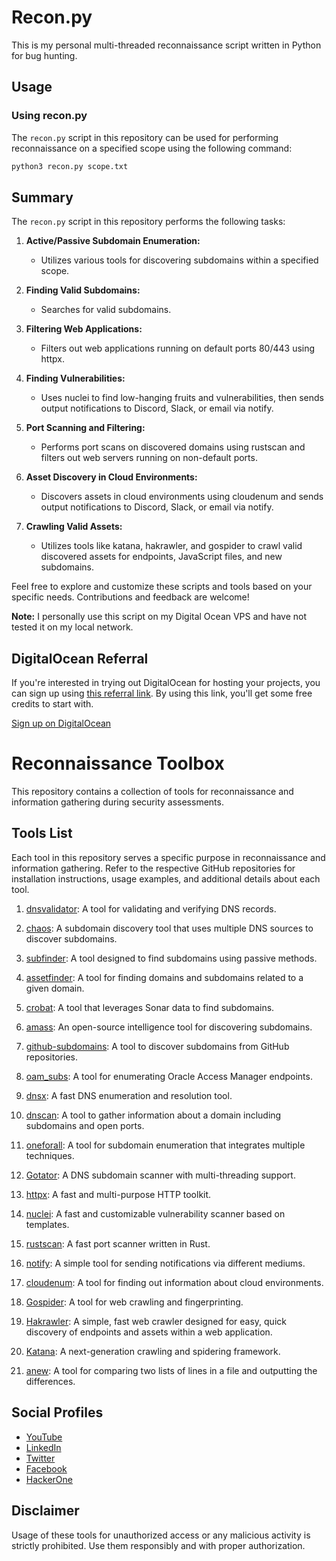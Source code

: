 # Recon.py
This is my personal multi-threaded reconnaissance script written in Python for bug hunting.

## Usage

### Using recon.py
The `recon.py` script in this repository can be used for performing reconnaissance on a specified scope using the following command:

```bash
python3 recon.py scope.txt
```

## Summary
The `recon.py` script in this repository performs the following tasks:

1. **Active/Passive Subdomain Enumeration:**
   - Utilizes various tools for discovering subdomains within a specified scope.

2. **Finding Valid Subdomains:**
   - Searches for valid subdomains.

3. **Filtering Web Applications:**
   - Filters out web applications running on default ports 80/443 using httpx.

4. **Finding Vulnerabilities:**
   - Uses nuclei to find low-hanging fruits and vulnerabilities, then sends output notifications to Discord, Slack, or email via notify.

5. **Port Scanning and Filtering:**
   - Performs port scans on discovered domains using rustscan and filters out web servers running on non-default ports. 

6. **Asset Discovery in Cloud Environments:**
   - Discovers assets in cloud environments using cloudenum and sends output notifications to Discord, Slack, or email via notify.

7. **Crawling Valid Assets:**
   - Utilizes tools like katana, hakrawler, and gospider to crawl valid discovered assets for endpoints, JavaScript files, and new subdomains.

Feel free to explore and customize these scripts and tools based on your specific needs. Contributions and feedback are welcome!

**Note:** I personally use this script on my Digital Ocean VPS and have not tested it on my local network.

## DigitalOcean Referral

If you're interested in trying out DigitalOcean for hosting your projects, you can sign up using [this referral link](https://m.do.co/c/6b4b1bf0f63e). By using this link, you'll get some free credits to start with.

[Sign up on DigitalOcean](https://m.do.co/c/6b4b1bf0f63e)

# Reconnaissance Toolbox

This repository contains a collection of tools for reconnaissance and information gathering during security assessments.

## Tools List

Each tool in this repository serves a specific purpose in reconnaissance and information gathering. Refer to the respective GitHub repositories for installation instructions, usage examples, and additional details about each tool.

1. [dnsvalidator](https://github.com/vortexau/dnsvalidator): A tool for validating and verifying DNS records.

2. [chaos](https://github.com/projectdiscovery/chaos-client): A subdomain discovery tool that uses multiple DNS sources to discover subdomains.

3. [subfinder](https://github.com/projectdiscovery/subfinder): A tool designed to find subdomains using passive methods.

4. [assetfinder](https://github.com/tomnomnom/assetfinder): A tool for finding domains and subdomains related to a given domain.

5. [crobat](https://github.com/Cgboal/SonarSearch): A tool that leverages Sonar data to find subdomains.

6. [amass](https://github.com/OWASP/Amass): An open-source intelligence tool for discovering subdomains.

7. [github-subdomains](https://github.com/gwen001/github-subdomains): A tool to discover subdomains from GitHub repositories.

8. [oam_subs](https://github.com/Artem117/oam_subs): A tool for enumerating Oracle Access Manager endpoints.

9. [dnsx](https://github.com/projectdiscovery/dnsx): A fast DNS enumeration and resolution tool.

10. [dnscan](https://github.com/rbsec/dnscan): A tool to gather information about a domain including subdomains and open ports.

11. [oneforall](https://github.com/shmilylty/OneForAll): A tool for subdomain enumeration that integrates multiple techniques.

12. [Gotator](https://github.com/Josue87/gotator): A DNS subdomain scanner with multi-threading support.

13. [httpx](https://github.com/projectdiscovery/httpx): A fast and multi-purpose HTTP toolkit.

14. [nuclei](https://github.com/projectdiscovery/nuclei): A fast and customizable vulnerability scanner based on templates.

15. [rustscan](https://github.com/RustScan/RustScan): A fast port scanner written in Rust.

16. [notify](https://github.com/projectdiscovery/notify): A simple tool for sending notifications via different mediums.

17. [cloudenum](https://github.com/initstring/cloud_enum): A tool for finding out information about cloud environments.

18. [Gospider](https://github.com/jaeles-project/gospider): A tool for web crawling and fingerprinting.

19. [Hakrawler](https://github.com/hakluke/hakrawler): A simple, fast web crawler designed for easy, quick discovery of endpoints and assets within a web application.

20. [Katana](https://github.com/projectdiscovery/katana): A next-generation crawling and spidering framework.

21. [anew](https://github.com/tomnomnom/anew): A tool for comparing two lists of lines in a file and outputting the differences.


## Social Profiles

- [YouTube](https://www.youtube.com/musabkhan)
- [LinkedIn](https://www.linkedin.com/in/musab1995/)
- [Twitter](https://twitter.com/Musab1995)
- [Facebook](https://facebook.com/imusabkhan)
- [HackerOne](https://hackerone.com/musabkhan)

## Disclaimer

Usage of these tools for unauthorized access or any malicious activity is strictly prohibited. Use them responsibly and with proper authorization.



